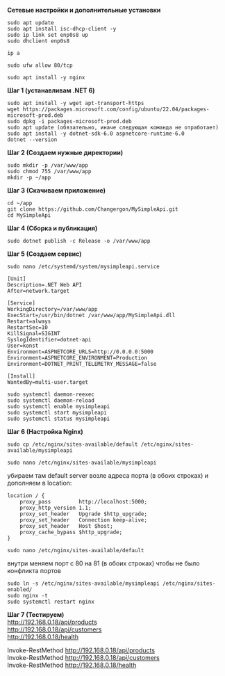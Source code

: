 **Сетевые настройки и дополнительные установки**

```
sudo apt update
sudo apt install isc-dhcp-client -y
sudo ip link set enp0s8 up
sudo dhclient enp0s8

```
```
ip a
```
```
sudo ufw allow 80/tcp
```
```
sudo apt install -y nginx
```

**Шаг 1 (устанавливам .NET 6)**
```
sudo apt install -y wget apt-transport-https
wget https://packages.microsoft.com/config/ubuntu/22.04/packages-microsoft-prod.deb
sudo dpkg -i packages-microsoft-prod.deb
sudo apt update (обязательно, иначе следующая команда не отработает)
sudo apt install -y dotnet-sdk-6.0 aspnetcore-runtime-6.0
dotnet --version
```

**Шаг 2 (Создаем нужные директории)**
```
sudo mkdir -p /var/www/app
sudo chmod 755 /var/www/app
mkdir -p ~/app
```


**Шаг 3 (Скачиваем приложение)**
```
cd ~/app
git clone https://github.com/Changergon/MySimpleApi.git
cd MySimpleApi
```

**Шаг 4 (Сборка и публикация)**
```
sudo dotnet publish -c Release -o /var/www/app
```

**Шаг 5 (Создаем сервис)**
```
sudo nano /etc/systemd/system/mysimpleapi.service
```
```
[Unit]
Description=.NET Web API
After=network.target

[Service]
WorkingDirectory=/var/www/app
ExecStart=/usr/bin/dotnet /var/www/app/MySimpleApi.dll
Restart=always
RestartSec=10
KillSignal=SIGINT
SyslogIdentifier=dotnet-api
User=konst
Environment=ASPNETCORE_URLS=http://0.0.0.0:5000
Environment=ASPNETCORE_ENVIRONMENT=Production
Environment=DOTNET_PRINT_TELEMETRY_MESSAGE=false

[Install]
WantedBy=multi-user.target
```
```
sudo systemctl daemon-reexec
sudo systemctl daemon-reload
sudo systemctl enable mysimpleapi
sudo systemctl start mysimpleapi
sudo systemctl status mysimpleapi
```

**Шаг 6 (Настройка Nginx)**
```
sudo cp /etc/nginx/sites-available/default /etc/nginx/sites-available/mysimpleapi
```
```
sudo nano /etc/nginx/sites-available/mysimpleapi
```
убираем там default server возле адреса порта (в обоих строках) и дополняем в location:
```
location / {
    proxy_pass         http://localhost:5000;
    proxy_http_version 1.1;
    proxy_set_header   Upgrade $http_upgrade;
    proxy_set_header   Connection keep-alive;
    proxy_set_header   Host $host;
    proxy_cache_bypass $http_upgrade;
}
```
```
sudo nano /etc/nginx/sites-available/default
```
внутри меняем порт с 80 на 81 (в обоих строках) чтобы не было конфликта портов
```
sudo ln -s /etc/nginx/sites-available/mysimpleapi /etc/nginx/sites-enabled/
sudo nginx -t
sudo systemctl restart nginx
```

**Шаг 7 (Тестируем)**  
http://192.168.0.18/api/products  
http://192.168.0.18/api/customers  
http://192.168.0.18/health  

Invoke-RestMethod http://192.168.0.18/api/products  
Invoke-RestMethod http://192.168.0.18/api/customers  
Invoke-RestMethod http://192.168.0.18/health  
